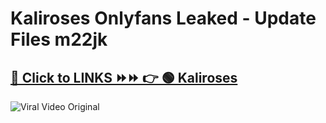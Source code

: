 
 # Kaliroses Onlyfans Leaked - Update Files m22jk

## <h2><a href="https://clipsfans.com/Kaliroses&ref=git">🔗 Click to LINKS ⏩⏩ 👉 🟢 Kaliroses </a></h2>

<a href="https://clipsfans.com/Kaliroses&ref=git" rel="nofollow" data-target="animated-image.originalLink"><img src="https://i.ibb.co.com/xMMVF88/686577567.gif" alt="Viral Video Original" style="max-width: 100%; display: inline-block;" data-target="animated-image.originalImage"></a>

